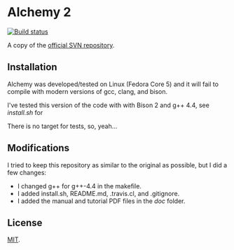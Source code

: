 Alchemy 2
=========
[![Build status](https://travis-ci.org/PhDP/alchemy2.svg?branch=master)](https://travis-ci.org/PhDP/alchemy2)

A copy of the [official SVN repository](http://code.google.com/p/alchemy-2/).

Installation
------------
Alchemy was developed/tested on Linux (Fedora Core 5) and it will fail to
compile with modern versions of gcc, clang, and bison.

I've tested this version of the code with with Bison 2 and g++ 4.4, see
*install.sh* for 

There is no target for tests, so, yeah...

Modifications
-------------
I tried to keep this repository as similar to the original as possible,
but I did a few changes:

* I changed g++ for g++-4.4 in the makefile.
* I added install.sh, README.md, .travis.cl, and .gitignore.
* I added the manual and tutorial PDF files in the *doc* folder.

License
-------
[MIT](http://opensource.org/licenses/MIT).

